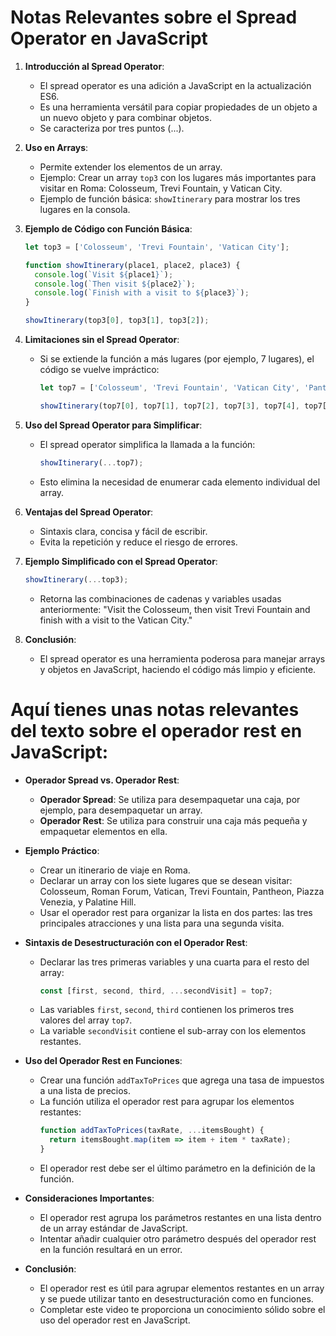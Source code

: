 # Notas Relevantes sobre el Spread Operator en JavaScript

1. **Introducción al Spread Operator**:
   - El spread operator es una adición a JavaScript en la actualización ES6.
   - Es una herramienta versátil para copiar propiedades de un objeto a un nuevo objeto y para combinar objetos.
   - Se caracteriza por tres puntos (...).

2. **Uso en Arrays**:
   - Permite extender los elementos de un array.
   - Ejemplo: Crear un array `top3` con los lugares más importantes para visitar en Roma: Colosseum, Trevi Fountain, y Vatican City.
   - Ejemplo de función básica: `showItinerary` para mostrar los tres lugares en la consola.

3. **Ejemplo de Código con Función Básica**:
   ```javascript
   let top3 = ['Colosseum', 'Trevi Fountain', 'Vatican City'];
   
   function showItinerary(place1, place2, place3) {
     console.log(`Visit ${place1}`);
     console.log(`Then visit ${place2}`);
     console.log(`Finish with a visit to ${place3}`);
   }
   
   showItinerary(top3[0], top3[1], top3[2]);
   ```

4. **Limitaciones sin el Spread Operator**:
   - Si se extiende la función a más lugares (por ejemplo, 7 lugares), el código se vuelve impráctico:
     ```javascript
     let top7 = ['Colosseum', 'Trevi Fountain', 'Vatican City', 'Pantheon', 'Piazza Navona', 'Spanish Steps', 'St. Peter’s Basilica'];
     
     showItinerary(top7[0], top7[1], top7[2], top7[3], top7[4], top7[5], top7[6]);
     ```

5. **Uso del Spread Operator para Simplificar**:
   - El spread operator simplifica la llamada a la función:
     ```javascript
     showItinerary(...top7);
     ```
   - Esto elimina la necesidad de enumerar cada elemento individual del array.

6. **Ventajas del Spread Operator**:
   - Sintaxis clara, concisa y fácil de escribir.
   - Evita la repetición y reduce el riesgo de errores.

7. **Ejemplo Simplificado con el Spread Operator**:
   ```javascript
   showItinerary(...top3);
   ```
   - Retorna las combinaciones de cadenas y variables usadas anteriormente: "Visit the Colosseum, then visit Trevi Fountain and finish with a visit to the Vatican City."

8. **Conclusión**:
   - El spread operator es una herramienta poderosa para manejar arrays y objetos en JavaScript, haciendo el código más limpio y eficiente.

# Aquí tienes unas notas relevantes del texto sobre el operador rest en JavaScript:

- **Operador Spread vs. Operador Rest**:
  - **Operador Spread**: Se utiliza para desempaquetar una caja, por ejemplo, para desempaquetar un array.
  - **Operador Rest**: Se utiliza para construir una caja más pequeña y empaquetar elementos en ella.

- **Ejemplo Práctico**:
  - Crear un itinerario de viaje en Roma.
  - Declarar un array con los siete lugares que se desean visitar: Colosseum, Roman Forum, Vatican, Trevi Fountain, Pantheon, Piazza Venezia, y Palatine Hill.
  - Usar el operador rest para organizar la lista en dos partes: las tres principales atracciones y una lista para una segunda visita.

- **Sintaxis de Desestructuración con el Operador Rest**:
  - Declarar las tres primeras variables y una cuarta para el resto del array:
    ```javascript
    const [first, second, third, ...secondVisit] = top7;
    ```
  - Las variables `first`, `second`, `third` contienen los primeros tres valores del array `top7`.
  - La variable `secondVisit` contiene el sub-array con los elementos restantes.

- **Uso del Operador Rest en Funciones**:
  - Crear una función `addTaxToPrices` que agrega una tasa de impuestos a una lista de precios.
  - La función utiliza el operador rest para agrupar los elementos restantes:
    ```javascript
    function addTaxToPrices(taxRate, ...itemsBought) {
      return itemsBought.map(item => item + item * taxRate);
    }
    ```
  - El operador rest debe ser el último parámetro en la definición de la función.

- **Consideraciones Importantes**:
  - El operador rest agrupa los parámetros restantes en una lista dentro de un array estándar de JavaScript.
  - Intentar añadir cualquier otro parámetro después del operador rest en la función resultará en un error.

- **Conclusión**:
  - El operador rest es útil para agrupar elementos restantes en un array y se puede utilizar tanto en desestructuración como en funciones.
  - Completar este video te proporciona un conocimiento sólido sobre el uso del operador rest en JavaScript.